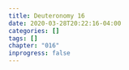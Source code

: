 ```yaml
---
title: Deuteronomy 16
date: 2020-03-28T20:22:16-04:00
categories: []
tags: []
chapter: "016"
inprogress: false
---
```


